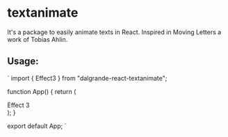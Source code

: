 # textanimate
It's a package to easily animate texts in React. Inspired in Moving Letters a work of Tobias Ahlin.

## Usage:

`
import { Effect3 } from "dalgrande-react-textanimate";

function App() {
  return (
    <div>
      <Effect3
        loop={true}
        lineColor="olive"
        color="olive"
        textSize={1}
        textShadow="none"
      >
        Effect 3
      </Effect3>
    </div>
  );
}

export default App;
`

